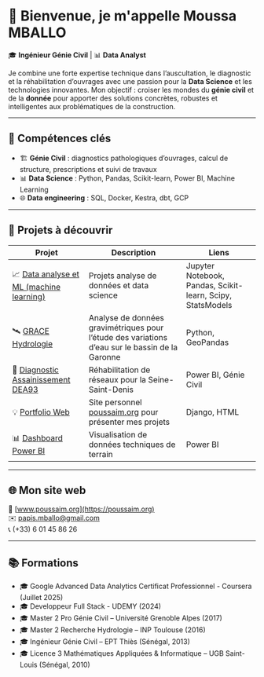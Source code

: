 # 👋 Bienvenue, je m'appelle Moussa MBALLO

🎓 **Ingénieur Génie Civil** | 📊 **Data Analyst**

Je combine une forte expertise technique dans l’auscultation, le diagnostic et la réhabilitation d’ouvrages avec une passion pour la **Data Science** et les technologies innovantes. 
Mon objectif : croiser les mondes du **génie civil** et de la **donnée** pour apporter des solutions concrètes, robustes et intelligentes aux problématiques de la construction.

---

## 🚀 Compétences clés

- 🏗️ **Génie Civil** : diagnostics pathologiques d’ouvrages, calcul de structure, prescriptions et suivi de travaux
- 📊 **Data Science** : Python, Pandas, Scikit-learn, Power BI, Machine Learning
- 🌐 **Data engineering** : SQL, Docker, Kestra, dbt, GCP

---

## 📂 Projets à découvrir

| Projet | Description | Liens |
|--------|-------------|-------|
| 📈 [Data analyse et ML (machine learning)](https://github.com/MoussaInc/Data-analyse-et-ML) | Projets analyse de données et data science | Jupyter Notebook, Pandas, Scikit-learn, Scipy, StatsModels |
| 🛰️ [GRACE Hydrologie](https://github.com/MoussaInc/grace-hydrology-analysis) | Analyse de données gravimétriques pour l’étude des variations d’eau sur le bassin de la Garonne | Python, GeoPandas |
| 🧱 [Diagnostic Assainissement DEA93](https://github.com/MoussaInc/dea93-diagnostics) | Réhabilitation de réseaux pour la Seine-Saint-Denis | Power BI, Génie Civil |
| 💡 [Portfolio Web](https://github.com/MoussaInc/site-poussaim-org) | Site personnel [poussaim.org](https://poussaim.org) pour présenter mes projets | Django, HTML |
| 📊 [Dashboard Power BI](https://github.com/MoussaInc/powerbi-assainissement) | Visualisation de données techniques de terrain | Power BI |

---

## 🌐 Mon site web

🔗 [www.poussaim.org](https://poussaim.org)  
✉️ papis.mballo@gmail.com  
📞 (+33) 6 01 45 86 26

---

## 📚 Formations
<!--
- 🎓 Data engineer - Data Engineering Zoomcamp (Decembre 2025)
- 🎓 Power BI - Associé Analyste de Données Certifié Microsoft (Aout 2025) 
-->
- 🎓 Google Advanced Data Analytics Certificat Professionnel - Coursera (Juillet 2025)
- 🎓 Developpeur Full Stack - UDEMY (2024)  
- 🎓 Master 2 Pro Génie Civil – Université Grenoble Alpes (2017)  
- 🎓 Master 2 Recherche Hydrologie – INP Toulouse (2016)
- 🎓 Ingénieur Génie Civil – EPT Thiès (Sénégal, 2013)  
- 🎓 Licence 3 Mathématiques Appliquées & Informatique – UGB Saint-Louis (Sénégal, 2010)
